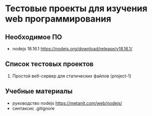 #  Тестовые проекты для изучения web программирования

## Необходимое ПО

- nodejs 18.16.1 https://nodejs.org/download/release/v18.16.1/

## Список тестовых проектов

1. Простой веб-сервер для статических файлов (project-1)

## Учебные материалы

- руководство nodejs https://metanit.com/web/nodejs/
- синтаксис .gitignore